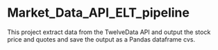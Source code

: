 # Market_Data_API_ELT_pipeline
This project extract data from the TwelveData API and output the stock price and quotes and save the output as a Pandas dataframe cvs.
